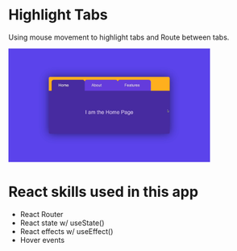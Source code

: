 # Highlight Tabs

Using mouse movement to highlight tabs and Route between tabs.

<img width="400" src="https://github.com/moisestech/react-hooks-arcade/blob/master/src/components/Apps/HighlightTabs/public/highlight-tabs.gif">

# React skills used in this app

- React Router
- React state w/ useState()
- React effects w/ useEffect()
- Hover events
